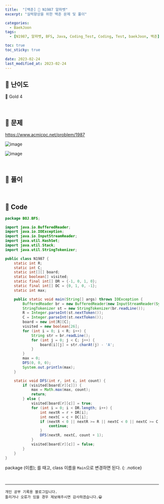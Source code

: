 ```yaml
---
title:  "[백준] 🥇 N1987 알파벳"
excerpt: "실력향상을 위한 백준 문제 및 풀이"

categories:
  - BaekJoon
tags:
  - [N1987, 알파벳, BFS, Java, Coding_Test, Coding, Test, baekJoon, 백준]

toc: true
toc_sticky: true
 
date: 2023-02-24
last_modified_at: 2023-02-24
---
```


## 📌 난이도

  🥇 Gold 4

<br>

## 📌 문제

<https://www.acmicpc.net/problem/1987>

![image](https://user-images.githubusercontent.com/37824506/221541700-a78f17cd-3b85-4de6-bb42-096e6078f0b2.png)

![image](https://user-images.githubusercontent.com/37824506/221541753-1f9add94-3fce-4095-9749-f4526f778ac4.png)


<br>

## 📌 풀이



<br>

## 📌 Code

```java
package BOJ.BFS;

import java.io.BufferedReader;
import java.io.IOException;
import java.io.InputStreamReader;
import java.util.HashSet;
import java.util.Stack;
import java.util.StringTokenizer;

public class N1987 {
    static int R;
    static int C;
    static int[][] board;
    static boolean[] visited;
    static final int[] DR = {-1, 0, 1, 0};
    static final int[] DC = {0, 1, 0, -1};
    static int max;

    public static void main(String[] args) throws IOException {
        BufferedReader br = new BufferedReader(new InputStreamReader(System.in));
        StringTokenizer st = new StringTokenizer(br.readLine());
        R = Integer.parseInt(st.nextToken());
        C = Integer.parseInt(st.nextToken());
        board = new int[R][C];
        visited = new boolean[26];
        for (int i = 0; i < R; i++) {
            String str = br.readLine();
            for (int j = 0; j < C; j++) {
                board[i][j] = str.charAt(j) - 'A';
            }
        }
        max = 0;
        DFS(0, 0, 0);
        System.out.println(max);
    }

    static void DFS(int r, int c, int count) {
        if (visited[board[r][c]]) {
            max = Math.max(max, count);
            return;
        } else {
            visited[board[r][c]] = true;
            for (int i = 0; i < DR.length; i++) {
                int nextR = r + DR[i];
                int nextC = c + DC[i];
                if (nextR < 0 || nextR >= R || nextC < 0 || nextC >= C) {
                    continue;
                }
                DFS(nextR, nextC, count + 1);
            }
            visited[board[r][c]] = false;
        }
    }
}
```


package (이름); 를 때고, class 이름을 `Main`으로 변경하면 된다.
{: .notice} 


<br>


***
    개인 공부 기록용 블로그입니다.
    틀리거나 오류가 있을 경우 제보해주시면 감사하겠습니다.😁